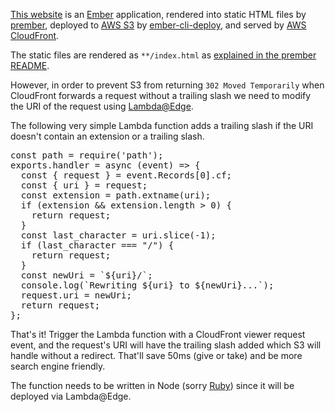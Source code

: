 [This website](https://github.com/barelyknown/manifesto) is an [Ember](https://www.emberjs.com) application, rendered into static HTML files by [prember](https://github.com/ef4/prember), deployed to [AWS S3](https://aws.amazon.com/s3/) by [ember-cli-deploy](http://ember-cli-deploy.com), and served by [AWS CloudFront](https://aws.amazon.com/cloudfront/).

The static files are rendered as `**/index.html` as [explained in the prember README](https://github.com/ef4/prember#configuring-your-webserver).

However, in order to prevent S3 from returning `302 Moved Temporarily` when CloudFront forwards a request without a trailing slash we need to modify the URI of the request using [Lambda@Edge](https://docs.aws.amazon.com/lambda/latest/dg/lambda-edge.html).

The following very simple Lambda function adds a trailing slash if the URI doesn't contain an extension or a trailing slash.

<pre class="prettyprint lang-js">const path = require('path');
exports.handler = async (event) => {
  const { request } = event.Records[0].cf;
  const { uri } = request;
  const extension = path.extname(uri);
  if (extension && extension.length > 0) {
    return request;
  }
  const last_character = uri.slice(-1);
  if (last_character === "/") {
    return request;
  }
  const newUri = `${uri}/`;
  console.log(`Rewriting ${uri} to ${newUri}...`);
  request.uri = newUri;
  return request;
};</pre>

That's it! Trigger the Lambda function with a CloudFront viewer request event, and the request's URI will have the trailing slash added which S3 will handle without a redirect. That'll save 50ms (give or take) and be more search engine friendly.

The function needs to be written in Node (sorry [Ruby](https://aws.amazon.com/blogs/compute/announcing-ruby-support-for-aws-lambda/)) since it will be deployed via Lambda@Edge.
